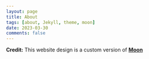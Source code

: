 ```yaml
---
layout: page
title: About
tags: [about, Jekyll, theme, moon]
date: 2023-03-30
comments: false
---
```


<b>Credit:</b> This website design is a custom version of <a href="http://taylantatli.github.io/Moon"><b>Moon</b></a> 
